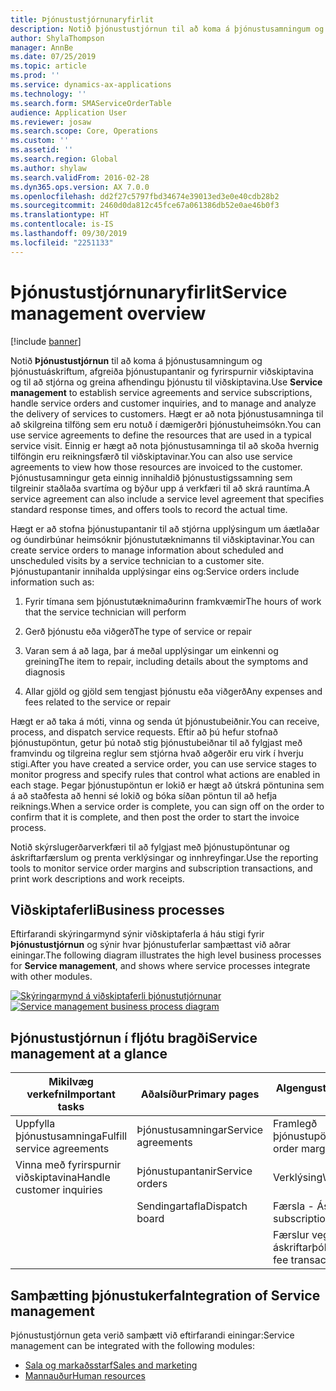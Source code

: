 ```yaml
---
title: Þjónustustjórnunaryfirlit
description: Notið þjónustustjórnun til að koma á þjónustusamningum og þjónustuáskriftum, afgreiða þjónustupantanir og fyrirspurnir viðskiptavina og til að stjórna og greina afhendingu þjónustu til viðskiptavina.
author: ShylaThompson
manager: AnnBe
ms.date: 07/25/2019
ms.topic: article
ms.prod: ''
ms.service: dynamics-ax-applications
ms.technology: ''
ms.search.form: SMAServiceOrderTable
audience: Application User
ms.reviewer: josaw
ms.search.scope: Core, Operations
ms.custom: ''
ms.assetid: ''
ms.search.region: Global
ms.author: shylaw
ms.search.validFrom: 2016-02-28
ms.dyn365.ops.version: AX 7.0.0
ms.openlocfilehash: dd2f27c5797fbd34674e39013ed3e0e40cdb28b2
ms.sourcegitcommit: 2460d0da812c45fce67a061386db52e0ae46b0f3
ms.translationtype: HT
ms.contentlocale: is-IS
ms.lasthandoff: 09/30/2019
ms.locfileid: "2251133"
---
```

# <a name="service-management-overview"></a><span data-ttu-id="dfcb2-103">Þjónustustjórnunaryfirlit</span><span class="sxs-lookup"><span data-stu-id="dfcb2-103">Service management overview</span></span>

[!include [banner](../includes/banner.md)]


<span data-ttu-id="dfcb2-104">Notið **Þjónustustjórnun** til að koma á þjónustusamningum og þjónustuáskriftum, afgreiða þjónustupantanir og fyrirspurnir viðskiptavina og til að stjórna og greina afhendingu þjónustu til viðskiptavina.</span><span class="sxs-lookup"><span data-stu-id="dfcb2-104">Use **Service management** to establish service agreements and service subscriptions, handle service orders and customer inquiries, and to manage and analyze the delivery of services to customers.</span></span> <span data-ttu-id="dfcb2-105">Hægt er að nota þjónustusamninga til að skilgreina tilföng sem eru notuð í dæmigerðri þjónustuheimsókn.</span><span class="sxs-lookup"><span data-stu-id="dfcb2-105">You can use service agreements to define the resources that are used in a typical service visit.</span></span> <span data-ttu-id="dfcb2-106">Einnig er hægt að nota þjónustusamninga til að skoða hvernig tilföngin eru reikningsfærð til viðskiptavinar.</span><span class="sxs-lookup"><span data-stu-id="dfcb2-106">You can also use service agreements to view how those resources are invoiced to the customer.</span></span> <span data-ttu-id="dfcb2-107">Þjónustusamningur geta einnig innihaldið þjónustustigssamning sem tilgreinir staðlaða svartíma og býður upp á verkfæri til að skrá rauntíma.</span><span class="sxs-lookup"><span data-stu-id="dfcb2-107">A service agreement can also include a service level agreement that specifies standard response times, and offers tools to record the actual time.</span></span>

<span data-ttu-id="dfcb2-108">Hægt er að stofna þjónustupantanir til að stjórna upplýsingum um áætlaðar og óundirbúnar heimsóknir þjónustutæknimanns til viðskiptavinar.</span><span class="sxs-lookup"><span data-stu-id="dfcb2-108">You can create service orders to manage information about scheduled and unscheduled visits by a service technician to a customer site.</span></span> <span data-ttu-id="dfcb2-109">Þjónustupantanir innihalda upplýsingar eins og:</span><span class="sxs-lookup"><span data-stu-id="dfcb2-109">Service orders include information such as:</span></span>

1.  <span data-ttu-id="dfcb2-110">Fyrir tímana sem þjónustutæknimaðurinn framkvæmir</span><span class="sxs-lookup"><span data-stu-id="dfcb2-110">The hours of work that the service technician will perform</span></span>

2.  <span data-ttu-id="dfcb2-111">Gerð þjónustu eða viðgerð</span><span class="sxs-lookup"><span data-stu-id="dfcb2-111">The type of service or repair</span></span>

3.  <span data-ttu-id="dfcb2-112">Varan sem á að laga, þar á meðal upplýsingar um einkenni og greining</span><span class="sxs-lookup"><span data-stu-id="dfcb2-112">The item to repair, including details about the symptoms and diagnosis</span></span>

4.  <span data-ttu-id="dfcb2-113">Allar gjöld og gjöld sem tengjast þjónustu eða viðgerð</span><span class="sxs-lookup"><span data-stu-id="dfcb2-113">Any expenses and fees related to the service or repair</span></span>

<span data-ttu-id="dfcb2-114">Hægt er að taka á móti, vinna og senda út þjónustubeiðnir.</span><span class="sxs-lookup"><span data-stu-id="dfcb2-114">You can receive, process, and dispatch service requests.</span></span> <span data-ttu-id="dfcb2-115">Eftir að þú hefur stofnað þjónustupöntun, getur þú notað stig þjónustubeiðnar til að fylgjast með framvindu og tilgreina reglur sem stjórna hvað aðgerðir eru virk í hverju stigi.</span><span class="sxs-lookup"><span data-stu-id="dfcb2-115">After you have created a service order, you can use service stages to monitor progress and specify rules that control what actions are enabled in each stage.</span></span> <span data-ttu-id="dfcb2-116">Þegar þjónustupöntun er lokið er hægt að útskrá pöntunina sem á að staðfesta að henni sé lokið og bóka síðan pöntun til að hefja reiknings.</span><span class="sxs-lookup"><span data-stu-id="dfcb2-116">When a service order is complete, you can sign off on the order to confirm that it is complete, and then post the order to start the invoice process.</span></span>

<span data-ttu-id="dfcb2-117">Notið skýrslugerðarverkfæri til að fylgjast með þjónustupöntunar og áskriftarfærslum og prenta verklýsingar og innhreyfingar.</span><span class="sxs-lookup"><span data-stu-id="dfcb2-117">Use the reporting tools to monitor service order margins and subscription transactions, and print work descriptions and work receipts.</span></span>

## <a name="business-processes"></a><span data-ttu-id="dfcb2-118">Viðskiptaferli</span><span class="sxs-lookup"><span data-stu-id="dfcb2-118">Business processes</span></span>

<span data-ttu-id="dfcb2-119">Eftirfarandi skýringarmynd sýnir viðskiptaferla á háu stigi fyrir **Þjónustustjórnun** og sýnir hvar þjónustuferlar samþættast við aðrar einingar.</span><span class="sxs-lookup"><span data-stu-id="dfcb2-119">The following diagram illustrates the high level business processes for **Service management**, and shows where service processes integrate with other modules.</span></span>

<span data-ttu-id="dfcb2-120">[![Skýringarmynd á viðskiptaferli þjónustutjórnunar](./media/sm_home_page.gif)](./media/sm_home_page.gif)</span><span class="sxs-lookup"><span data-stu-id="dfcb2-120">[![Service management business process diagram](./media/sm_home_page.gif)](./media/sm_home_page.gif)</span></span>

## <a name="service-management-at-a-glance"></a><span data-ttu-id="dfcb2-121">Þjónustustjórnun í fljótu bragði</span><span class="sxs-lookup"><span data-stu-id="dfcb2-121">Service management at a glance</span></span>

|<span data-ttu-id="dfcb2-122">Mikilvæg verkefni</span><span class="sxs-lookup"><span data-stu-id="dfcb2-122">Important tasks</span></span>           | <span data-ttu-id="dfcb2-123">Aðalsíður</span><span class="sxs-lookup"><span data-stu-id="dfcb2-123">Primary pages</span></span>                         |<span data-ttu-id="dfcb2-124">Algengustu skýrslur</span><span class="sxs-lookup"><span data-stu-id="dfcb2-124">Popular reports</span></span>              |
|--------------------------|---------------------------------------|-----------------------------|
|<span data-ttu-id="dfcb2-125">Uppfylla þjónustusamninga</span><span class="sxs-lookup"><span data-stu-id="dfcb2-125">Fulfill service agreements</span></span>|<span data-ttu-id="dfcb2-126">Þjónustusamningar</span><span class="sxs-lookup"><span data-stu-id="dfcb2-126">Service agreements</span></span>                     |<span data-ttu-id="dfcb2-127">Framlegð þjónustupöntunar</span><span class="sxs-lookup"><span data-stu-id="dfcb2-127">Service order margin</span></span>         |
|<span data-ttu-id="dfcb2-128">Vinna með fyrirspurnir viðskiptavina</span><span class="sxs-lookup"><span data-stu-id="dfcb2-128">Handle customer inquiries</span></span> |<span data-ttu-id="dfcb2-129">Þjónustupantanir</span><span class="sxs-lookup"><span data-stu-id="dfcb2-129">Service orders</span></span>                         |<span data-ttu-id="dfcb2-130">Verklýsing</span><span class="sxs-lookup"><span data-stu-id="dfcb2-130">Work description</span></span>             |
|                          |<span data-ttu-id="dfcb2-131">Sendingartafla</span><span class="sxs-lookup"><span data-stu-id="dfcb2-131">Dispatch board</span></span>                         |<span data-ttu-id="dfcb2-132">Færsla - Áskrift</span><span class="sxs-lookup"><span data-stu-id="dfcb2-132">Transaction - subscription</span></span>   |
|                          |                                       |<span data-ttu-id="dfcb2-133">Færslur vegna áskriftarþóknunar</span><span class="sxs-lookup"><span data-stu-id="dfcb2-133">Subscription fee transactions</span></span>|


## <a name="integration-of-service-management"></a><span data-ttu-id="dfcb2-134">Samþætting þjónustukerfa</span><span class="sxs-lookup"><span data-stu-id="dfcb2-134">Integration of Service management</span></span>

<span data-ttu-id="dfcb2-135">Þjónustustjórnun geta verið samþætt við eftirfarandi einingar:</span><span class="sxs-lookup"><span data-stu-id="dfcb2-135">Service management can be integrated with the following modules:</span></span>

  - [<span data-ttu-id="dfcb2-136">Sala og markaðsstarf</span><span class="sxs-lookup"><span data-stu-id="dfcb2-136">Sales and marketing</span></span>](../sales-marketing/overview-sales-marketing.md)
  - [<span data-ttu-id="dfcb2-137">Mannauður</span><span class="sxs-lookup"><span data-stu-id="dfcb2-137">Human resources</span></span>](https://docs.microsoft.com/dynamics365/unified-operations/talent/index)

  

